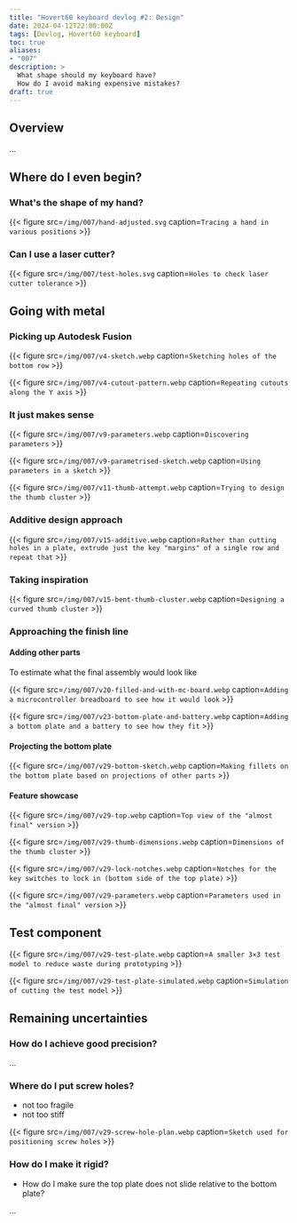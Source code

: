 ```yaml
---
title: "Hovert60 keyboard devlog #2: Design"
date: 2024-04-12T22:00:00Z
tags: [Devlog, Hovert60 keyboard]
toc: true
aliases:
- "007"
description: >
  What shape should my keyboard have?
  How do I avoid making expensive mistakes?
draft: true
---
```



## Overview

...


## Where do I even begin?

### What's the shape of my hand?

{{< figure src=`/img/007/hand-adjusted.svg` caption=`Tracing a hand in various positions` >}}


### Can I use a laser cutter?

{{< figure src=`/img/007/test-holes.svg` caption=`Holes to check laser cutter tolerance` >}}


## Going with metal

### Picking up Autodesk Fusion

{{< figure src=`/img/007/v4-sketch.webp` caption=`Sketching holes of the bottom row` >}}

{{< figure src=`/img/007/v4-cutout-pattern.webp` caption=`Repeating cutouts along the Y axis` >}}


### It just makes sense

{{< figure src=`/img/007/v9-parameters.webp` caption=`Discovering parameters` >}}

{{< figure src=`/img/007/v9-parametrised-sketch.webp` caption=`Using parameters in a sketch` >}}

{{< figure src=`/img/007/v11-thumb-attempt.webp` caption=`Trying to design the thumb cluster` >}}


### Additive design approach

{{< figure src=`/img/007/v15-additive.webp` caption=`Rather than cutting holes in a plate, extrude just the key "margins" of a single row and repeat that` >}}


### Taking inspiration

{{< figure src=`/img/007/v15-bent-thumb-cluster.webp` caption=`Designing a curved thumb cluster` >}}


### Approaching the finish line

#### Adding other parts

To estimate what the final assembly would look like

{{< figure src=`/img/007/v20-filled-and-with-mc-board.webp` caption=`Adding a microcontroller breadboard to see how it would look` >}}

{{< figure src=`/img/007/v23-bottom-plate-and-battery.webp` caption=`Adding a bottom plate and a battery to see how they fit` >}}


#### Projecting the bottom plate

{{< figure src=`/img/007/v29-bottom-sketch.webp` caption=`Making fillets on the bottom plate based on projections of other parts` >}}


#### Feature showcase

{{< figure src=`/img/007/v29-top.webp` caption=`Top view of the "almost final" version` >}}

{{< figure src=`/img/007/v29-thumb-dimensions.webp` caption=`Dimensions of the thumb cluster` >}}

{{< figure src=`/img/007/v29-lock-notches.webp` caption=`Notches for the key switches to lock in (bottom side of the top plate)` >}}

{{< figure src=`/img/007/v29-parameters.webp` caption=`Parameters used in the "almost final" version` >}}


## Test component

{{< figure src=`/img/007/v29-test-plate.webp` caption=`A smaller 3×3 test model to reduce waste during prototyping` >}}

{{< figure src=`/img/007/v29-test-plate-simulated.webp` caption=`Simulation of cutting the test model` >}}


## Remaining uncertainties

### How do I achieve good precision?

...


### Where do I put screw holes?

- not too fragile
- not too stiff

{{< figure src=`/img/007/v29-screw-hole-plan.webp` caption=`Sketch used for positioning screw holes` >}}


### How do I make it rigid?

- How do I make sure the top plate does not slide relative to the bottom plate?

...
